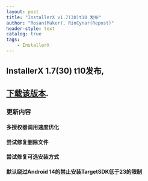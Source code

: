 ```yaml
---
layout: post
title: "InstallerX v1.7(30)t10 发布"
author: "Rosan(Maker), RinCynar(Repost)"
header-style: text
catalog: true
tags:
    - InstallerX
---
```


## InstallerX 1.7(30) t10发布,
## [下载该版本](/file/InstallerX_1.7(30)-t10.apk).

### 更新内容

#### 多授权器调用速度优化

#### 尝试修复删除文件

#### 尝试修复可选安装方式

#### 默认绕过Android 14的禁止安装TargetSDK低于23的限制
